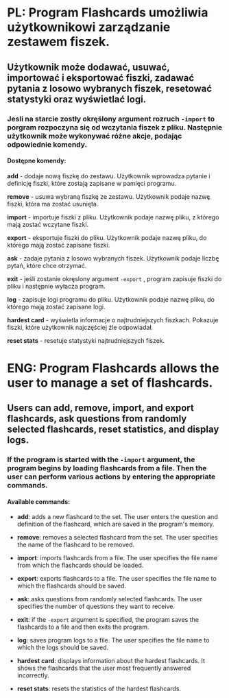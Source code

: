 # **PL:** Program **Flashcards** umożliwia użytkownikowi zarządzanie zestawem fiszek.
## Użytkownik może dodawać, usuwać, importować i eksportować fiszki, zadawać pytania z losowo wybranych fiszek, resetować statystyki oraz wyświetlać logi.

### Jesli na starcie zostły okręślony argument rozruch `-import` to porgram rozpoczyna się od wczytania fiszek z pliku. Następnie użytkownik może wykonywać różne akcje, podając odpowiednie komendy.

#### Dostępne komendy:

**add** - dodaje nową fiszkę do zestawu. Użytkownik wprowadza pytanie i definicję fiszki, które zostają zapisane w pamięci programu.

**remove** - usuwa wybraną fiszkę ze zestawu. Użytkownik podaje nazwę fiszki, która ma zostać usunięta.

**import** - importuje fiszki z pliku. Użytkownik podaje nazwę pliku, z którego mają zostać wczytane fiszki.

**export** - eksportuje fiszki do pliku. Użytkownik podaje nazwę pliku, do którego mają zostać zapisane fiszki.

**ask** - zadaje pytania z losowo wybranych fiszek. Użytkownik podaje liczbę pytań, które chce otrzymać.

**exit** - jeśli zostanie okręslony argument `-export` , program zapisuje fiszki do pliku i następnie wyłacza program.

**log** - zapisuje logi programu do pliku. Użytkownik podaje nazwę pliku, do którego mają zostać zapisane logi.

**hardest card** - wyświetla informacje o najtrudniejszych fiszkach. Pokazuje fiszki, które użytkownik najczęściej źle odpowiadał.

**reset stats** - resetuje statystyki najtrudniejszych fiszek.

# **ENG:** Program **Flashcards** allows the user to manage a set of flashcards.
## Users can add, remove, import, and export flashcards, ask questions from randomly selected flashcards, reset statistics, and display logs.

### If the program is started with the `-import` argument, the program begins by loading flashcards from a file. Then the user can perform various actions by entering the appropriate commands.

#### Available commands:

- **add**: adds a new flashcard to the set. The user enters the question and definition of the flashcard, which are saved in the program's memory.

- **remove**: removes a selected flashcard from the set. The user specifies the name of the flashcard to be removed.

- **import**: imports flashcards from a file. The user specifies the file name from which the flashcards should be loaded.

- **export**: exports flashcards to a file. The user specifies the file name to which the flashcards should be saved.

- **ask**: asks questions from randomly selected flashcards. The user specifies the number of questions they want to receive.

- **exit**: if the `-export` argument is specified, the program saves the flashcards to a file and then exits the program.

- **log**: saves program logs to a file. The user specifies the file name to which the logs should be saved.

- **hardest card**: displays information about the hardest flashcards. It shows the flashcards that the user most frequently answered incorrectly.

- **reset stats**: resets the statistics of the hardest flashcards.
